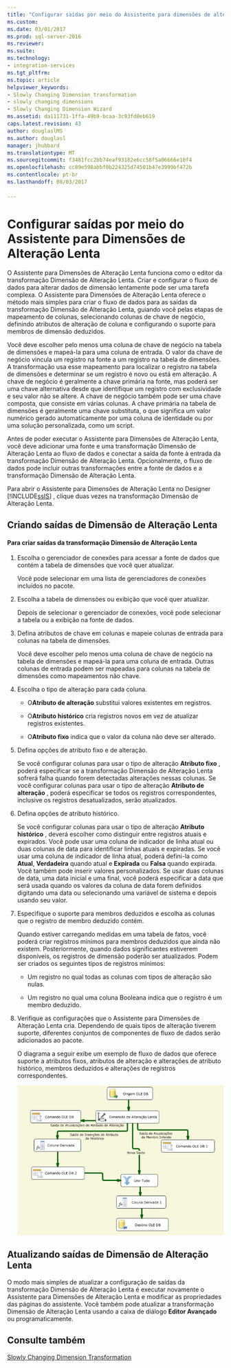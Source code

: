 ```yaml
---
title: "Configurar saídas por meio do Assistente para dimensões de alteração lenta | Microsoft Docs"
ms.custom: 
ms.date: 03/01/2017
ms.prod: sql-server-2016
ms.reviewer: 
ms.suite: 
ms.technology:
- integration-services
ms.tgt_pltfrm: 
ms.topic: article
helpviewer_keywords:
- Slowly Changing Dimension transformation
- slowly changing dimensions
- Slowly Changing Dimension Wizard
ms.assetid: da111731-1ffa-49b9-bcaa-3c93fd0eb619
caps.latest.revision: 43
author: douglaslMS
ms.author: douglasl
manager: jhubbard
ms.translationtype: MT
ms.sourcegitcommit: f3481fcc2bb74eaf93182e6cc58f5a06666e10f4
ms.openlocfilehash: cc89e598abbf0b224325d74501b47e3999bf472b
ms.contentlocale: pt-br
ms.lasthandoff: 08/03/2017

---
```

# <a name="configure-outputs-using-the-slowly-changing-dimension-wizard"></a>Configurar saídas por meio do Assistente para Dimensões de Alteração Lenta
  O Assistente para Dimensões de Alteração Lenta funciona como o editor da transformação Dimensão de Alteração Lenta. Criar e configurar o fluxo de dados para alterar dados de dimensão lentamente pode ser uma tarefa complexa. O Assistente para Dimensões de Alteração Lenta oferece o método mais simples para criar o fluxo de dados para as saídas da transformação Dimensão de Alteração Lenta, guiando você pelas etapas de mapeamento de colunas, selecionando colunas de chave de negócio, definindo atributos de alteração de coluna e configurando o suporte para membros de dimensão deduzidos.  
  
 Você deve escolher pelo menos uma coluna de chave de negócio na tabela de dimensões e mapeá-la para uma coluna de entrada. O valor da chave de negócio vincula um registro na fonte a um registro na tabela de dimensões. A transformação usa esse mapeamento para localizar o registro na tabela de dimensões e determinar se um registro é novo ou está em alteração. A chave de negócio é geralmente a chave primária na fonte, mas poderá ser uma chave alternativa desde que identifique um registro com exclusividade e seu valor não se altere. A chave de negócio também pode ser uma chave composta, que consiste em várias colunas. A chave primária na tabela de dimensões é geralmente uma chave substituta, o que significa um valor numérico gerado automaticamente por uma coluna de identidade ou por uma solução personalizada, como um script.  
  
 Antes de poder executar o Assistente para Dimensões de Alteração Lenta, você deve adicionar uma fonte e uma transformação Dimensão de Alteração Lenta ao fluxo de dados e conectar a saída da fonte à entrada da transformação Dimensão de Alteração Lenta. Opcionalmente, o fluxo de dados pode incluir outras transformações entre a fonte de dados e a transformação Dimensão de Alteração Lenta.  
  
 Para abrir o Assistente para Dimensões de Alteração Lenta no Designer [!INCLUDE[ssIS](../../../includes/ssis-md.md)] , clique duas vezes na transformação Dimensão de Alteração Lenta.  
  
## <a name="creating-slowly-changing-dimension-outputs"></a>Criando saídas de Dimensão de Alteração Lenta  
  
#### <a name="to-create-slowly-changing-dimension-transformation-outputs"></a>Para criar saídas da transformação Dimensão de Alteração Lenta  
  
1.  Escolha o gerenciador de conexões para acessar a fonte de dados que contém a tabela de dimensões que você quer atualizar.  
  
     Você pode selecionar em uma lista de gerenciadores de conexões incluídos no pacote.  
  
2.  Escolha a tabela de dimensões ou exibição que você quer atualizar.  
  
     Depois de selecionar o gerenciador de conexões, você pode selecionar a tabela ou a exibição na fonte de dados.  
  
3.  Defina atributos de chave em colunas e mapeie colunas de entrada para colunas na tabela de dimensões.  
  
     Você deve escolher pelo menos uma coluna de chave de negócio na tabela de dimensões e mapeá-la para uma coluna de entrada. Outras colunas de entrada podem ser mapeadas para colunas na tabela de dimensões como mapeamentos não chave.  
  
4.  Escolha o tipo de alteração para cada coluna.  
  
    -   O**Atributo de alteração** substitui valores existentes em registros.  
  
    -   O**Atributo histórico** cria registros novos em vez de atualizar registros existentes.  
  
    -   O**Atributo fixo** indica que o valor da coluna não deve ser alterado.  
  
5.  Defina opções de atributo fixo e de alteração.  
  
     Se você configurar colunas para usar o tipo de alteração **Atributo fixo** , poderá especificar se a transformação Dimensão de Alteração Lenta sofrerá falha quando forem detectadas alterações nessas colunas. Se você configurar colunas para usar o tipo de alteração **Atributo de alteração** , poderá especificar se todos os registros correspondentes, inclusive os registros desatualizados, serão atualizados.  
  
6.  Defina opções de atributo histórico.  
  
     Se você configurar colunas para usar o tipo de alteração **Atributo histórico** , deverá escolher como distinguir entre registros atuais e expirados. Você pode usar uma coluna de indicador de linha atual ou duas colunas de data para identificar linhas atuais e expiradas. Se você usar uma coluna de indicador de linha atual, poderá defini-la como **Atual**, **Verdadeira** quando atual e **Expirada** ou **Falsa** quando expirada. Você também pode inserir valores personalizados. Se usar duas colunas de data, uma data inicial e uma final, você poderá especificar a data que será usada quando os valores da coluna de data forem definidos digitando uma data ou selecionando uma variável de sistema e depois usando seu valor.  
  
7.  Especifique o suporte para membros deduzidos e escolha as colunas que o registro de membro deduzido contém.  
  
     Quando estiver carregando medidas em uma tabela de fatos, você poderá criar registros mínimos para membros deduzidos que ainda não existem. Posteriormente, quando dados significantes estiverem disponíveis, os registros de dimensão poderão ser atualizados. Podem ser criados os seguintes tipos de registros mínimos:  
  
    -   Um registro no qual todas as colunas com tipos de alteração são nulas.  
  
    -   Um registro no qual uma coluna Booleana indica que o registro é um membro deduzido.  
  
8.  Verifique as configurações que o Assistente para Dimensões de Alteração Lenta cria. Dependendo de quais tipos de alteração tiverem suporte, diferentes conjuntos de componentes de fluxo de dados serão adicionados ao pacote.  
  
     O diagrama a seguir exibe um exemplo de fluxo de dados que oferece suporte a atributos fixos, atributos de alteração e alterações de atributo histórico, membros deduzidos e alterações de registros correspondentes.  
  
     ![Fluxo de dados de alteração lenta Assistente de dimensão](../../../integration-services/data-flow/transformations/media/dimensionwizard.gif "de fluxo de dados de alteração lenta Assistente de dimensão")  
  
## <a name="updating-slowly-changing-dimension-outputs"></a>Atualizando saídas de Dimensão de Alteração Lenta  
 O modo mais simples de atualizar a configuração de saídas da transformação Dimensão de Alteração Lenta é executar novamente o Assistente para Dimensões de Alteração Lenta e modificar as propriedades das páginas do assistente. Você também pode atualizar a transformação Dimensão de Alteração Lenta usando a caixa de diálogo **Editor Avançado** ou programaticamente.  
  
## <a name="see-also"></a>Consulte também  
 [Slowly Changing Dimension Transformation](../../../integration-services/data-flow/transformations/slowly-changing-dimension-transformation.md)  
  
  
